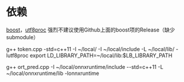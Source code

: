 # 依赖
[boost](https://www.boost.org/)，[utf8proc](https://github.com/guodongxiaren/utf8proc)
强烈不建议使用Github上面的boost项的Release（缺少submodule）

 g++ token.cpp -std=c++11 -I ~/local/ -I ~/local/include -L ~/local/lib/ -lutf8proc
 export LD_LIBRARY_PATH=~/local/lib:$LB_LIBRARY_PATH

 g++ ort_pred.cpp -I ~/local/onnxruntime/include --std=c++11 -L ~/local/onnxruntime/lib -lonnxruntime
